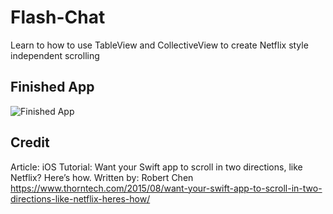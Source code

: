 # Flash-Chat
Learn to how to use TableView and CollectiveView to create Netflix style independent scrolling

## Finished App
![Finished App](https://media.giphy.com/media/3ohjUW5XNkpzQ7A9UY/giphy.gif)

## Credit
Article: iOS Tutorial: Want your Swift app to scroll in two directions, like Netflix? Here’s how.
Written by: Robert Chen
https://www.thorntech.com/2015/08/want-your-swift-app-to-scroll-in-two-directions-like-netflix-heres-how/
